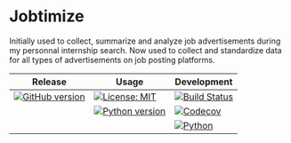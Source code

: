 # Jobtimize
Initially used to collect, summarize and analyze job advertisements during my personnal internship search.
Now used to collect and standardize data for all types of advertisements on job posting platforms.

|Release|Usage|Development|
|---	|---  |---	      |
|[![GitHub version](https://img.shields.io/badge/Version-Planning-orange?style=for-the-badge)](https://travis-ci.com/Lrakotoson/Jobtimize)|[![License: MIT](https://img.shields.io/badge/License-MIT-yellow.svg?style=for-the-badge)](https://opensource.org/licenses/MIT)|[![Build Status](https://img.shields.io/travis/com/Lrakotoson/Jobtimize/master.svg?style=for-the-badge&logo=Travis-CI&logoColor=white)](https://travis-ci.com/Lrakotoson/Jobtimize)|
|   	|[![Python version](https://img.shields.io/badge/Python-3-blue?style=for-the-badge&logo=python&logoColor=yellow)](https://www.python.org/)|[![Codecov](https://img.shields.io/codecov/c/gh/Lrakotoson/Jobtimize?logo=Codecov&style=for-the-badge)](https://codecov.io/gh/Lrakotoson/Jobtimize/)|
|   	|   	|[![Python](https://img.shields.io/badge/Made%20with-Python-blue?style=for-the-badge&logo=python&labelColor=yellow)](https://www.python.org/)|
